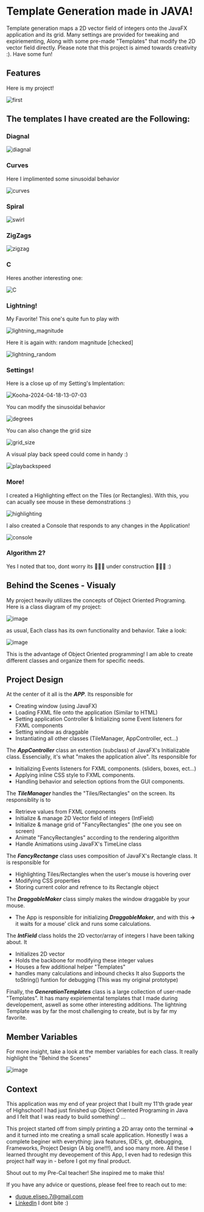 # Template Generation made in JAVA!

Template generation maps a 2D vector field of integers onto the JavaFX application and its grid. Many settings are provided for tweaking and expiriementing, Along with some pre-made "Templates" that modify the 2D vector field 
directly. Please note that this project is aimed towards creativity :). Have some fun! 

## Features

Here is my project!

![first](https://github.com/seoProductions/TemplateGeneration/assets/111206081/0f59d4f0-892d-426a-83f8-29367aeedeaa)

## The templates I have created are the Following:

### Diagnal

![diagnal](https://github.com/seoProductions/TemplateGeneration/assets/111206081/463883c6-ab65-47a2-a85e-8318571ad231)


### Curves

Here I implimented some sinusoidal behavior

![curves](https://github.com/seoProductions/TemplateGeneration/assets/111206081/38b240de-e15f-4b0b-b109-ddacff036832)

### Spiral


![swirl](https://github.com/seoProductions/TemplateGeneration/assets/111206081/da8b9fd5-d4f0-4ca0-aab0-7e82bc48e013)

### ZigZags

![zigzag](https://github.com/seoProductions/TemplateGeneration/assets/111206081/77b5d53c-408b-4de6-8496-41f3a1adca91)


### C

Heres another interesting one:

![C](https://github.com/seoProductions/TemplateGeneration/assets/111206081/d0e4af37-b9a9-4105-8002-621620a7c3cd)

### Lightning!

My Favorite! This one's quite fun to play with

![lightning_magnitude](https://github.com/seoProductions/TemplateGeneration/assets/111206081/806cb90d-48df-4ba9-a730-a8a116d657eb)

Here it is again with: random magnitude [checked]

![lightning_random](https://github.com/seoProductions/TemplateGeneration/assets/111206081/8ed39e97-dc87-49a8-86ce-f1003ec3c0c0)


### Settings!

Here is a close up of my Setting's Implentation:

![Kooha-2024-04-18-13-07-03](https://github.com/seoProductions/TemplateGeneration/assets/111206081/29b88e61-bac0-4d74-858d-fdb0f6494e94)


You can modify the sinusoidal behavior

![degrees](https://github.com/seoProductions/TemplateGeneration/assets/111206081/b45ab214-688c-4cdf-8966-bc700847f60b)

You can also change the grid size

![grid_size](https://github.com/seoProductions/TemplateGeneration/assets/111206081/ffa5a9a1-7c75-4d99-b443-49da4278fffe)

A visual play back speed could come in handy :)

![playbackspeed](https://github.com/seoProductions/TemplateGeneration/assets/111206081/972085b0-303f-4e0d-869b-bfed0d918147)

### More!

I created a Highlighting effect on the Tiles (or Rectangles). With this, you can acually see mouse in these demonstrations :)

![highlighting](https://github.com/seoProductions/TemplateGeneration/assets/111206081/71a96c32-7281-49e2-bc60-a957e39298fc)

I also created a Console that responds to any changes in the Application!

![console](https://github.com/seoProductions/TemplateGeneration/assets/111206081/0186f34d-292f-4b37-8d81-513d255f8d2f)

### Algorithm 2?
Yes I noted that too, dont worry its 🚦🚧🔶 under construction 🚦🚧🔶 :)


## Behind the Scenes - Visualy
My project heavily utilizes the concepts of Object Oriented Programing.
Here is a class diagram of my project:

![image](https://github.com/seoProductions/TemplateGeneration/assets/111206081/a96dc700-dc43-4775-8033-1bd0a39fc0c2)

as usual, Each class has its own functionality and behavior. Take a look:

![image](https://github.com/seoProductions/TemplateGeneration/assets/111206081/4f5b8118-8051-46ea-a9a5-a6691e710e6b)

This is the advantage of Object Oriented programming! I am able to  create different classes and organize them for specific needs.

## Project Design

At the center of it all is the ***APP***. Its responsible for
 - Creating window (using JavaFX)
 - Loading FXML file onto the application (Similar to HTML)
 - Setting application Controller & Initializing some Event listeners for FXML components
 - Setting window as draggable
 - Instantiating all other classes (TileManager, AppController, ect...)

The ***AppController*** class an extention (subclass) of JavaFX's Initializable class. Essencially, it's what "makes the application alive". Its responsible for
 - Initializing Events listeners for FXML components. (sliders, boxes, ect...)
 - Applying inline CSS style to FXML components.
 - Handling behavior and selection options from the GUI components.

The ***TileManager*** handles the "Tiles/Rectangles" on the screen. Its responsiblity is to
  -  Retrieve values from FXML components
  -  Initialize & manage 2D Vector field of integers (IntField)
  -  Initialize & manage grid of "FancyRectangles" (the one you see on screen)
  -  Animate "FancyRectangles" according to the rendering algorithm
  -  Handle Animations using JavaFX's TimeLine class

The ***FancyRectange*** class uses composition of JavaFX's Rectangle class. It is responsible for
  - Highlighting Tiles/Rectangles when the user's mouse is hovering over
  - Modifying CSS properties
  - Storing current color and refrence to its Rectangle object

The ***DraggableMaker*** class simply makes the window draggable by your mouse.
 - The App is responsible for initializing ***DraggableMaker***, and with this **->** it waits for a mouse' click and runs some calculations.

The ***IntField*** class holds the 2D vector/array of integers I have been talking about. It 
- Initializes 2D vector
- Holds the backbone for modifying these integer values
- Houses a few additional helper "Templates" 
- handles many calculations and inbound checks
It also Supports the toString() funtion for debugging (This was my original prototype)

Finally, the ***GenerationTemplates*** class is a large collection of user-made "Templates". It has many expiriemental templates that I made during developement, aswell as some other interesting additions.
The lightning Template was by far the most challenging to create, but is by far my favorite.

## Member Variables

For more insight, take a look at the member variables for each class. It really highlight the "Behind the Scenes"

![image](https://github.com/seoProductions/TemplateGeneration/assets/111206081/7fc250d9-09c1-452c-90f5-303a9fa91e14)

## Context

This application was my end of year project that I built my 11'th grade year of Highschool! I had just finished up Object Oriented Programing in Java and I felt that I was ready to build something! ... 

This project started off from simply printing a 2D array onto the terminal **->** and it turned into me creating a small scale application. Honestly I was a complete beginer with everything: java features, IDE's, git, debugging, Frameworks, Project Design (A big one!!!), and soo many more. All these I learned throught my deveopement of this App, I even had to redesign this project half way in - before I got my final product.

Shout out to my Pre-Cal teacher! She inspired me to make this!

If you have any advice or questions, please
feel free to reach out to me:
- [duque.eliseo.7@gmail.com](duque.eliseo.7@gmail.com)
- [LinkedIn](https://www.linkedin.com/in/eliseo-duque)
I dont bite :)

